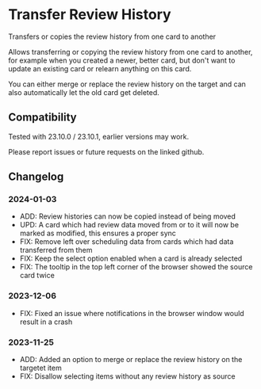 # Transfer Review History

Transfers or copies the review history from one card to another

Allows transferring or copying the review history from one card to another, for example when you created a newer, better card, but don't want to update an existing card or relearn anything on this card.

You can either merge or replace the review history on the target and can also automatically let the old card get deleted.

## Compatibility

Tested with 23.10.0 / 23.10.1, earlier versions may work.

Please report issues or future requests on the linked github.

## Changelog

### 2024-01-03

- ADD: Review histories can now be copied instead of being moved
- UPD: A card which had review data moved from or to it will now be marked as modified, this ensures a proper sync
- FIX: Remove left over scheduling data from cards which had data transferred from them
- FIX: Keep the select option enabled when a card is already selected
- FIX: The tooltip in the top left corner of the browser showed the source card twice

### 2023-12-06

- FIX: Fixed an issue where notifications in the browser window would result in a crash

### 2023-11-25

- ADD: Added an option to merge or replace the review history on the targetet item
- FIX: Disallow selecting items without any review history as source
